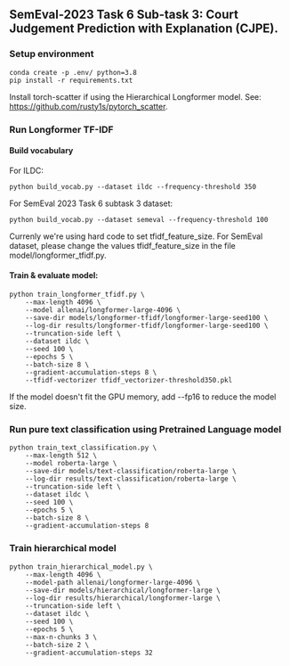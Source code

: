 ## SemEval-2023 Task 6 Sub-task 3: Court Judgement Prediction with Explanation (CJPE).

### Setup environment
```
conda create -p .env/ python=3.8
pip install -r requirements.txt
```

Install torch-scatter if using the Hierarchical Longformer model. See: https://github.com/rusty1s/pytorch_scatter.

### Run Longformer TF-IDF

#### Build vocabulary

For ILDC:
```
python build_vocab.py --dataset ildc --frequency-threshold 350
```

For SemEval 2023 Task 6 subtask 3 dataset:
```
python build_vocab.py --dataset semeval --frequency-threshold 100
```
Currenly we're using hard code to set tfidf_feature_size. For SemEval dataset, please change the values tfidf_feature_size in the file model/longformer_tfidf.py.


#### Train & evaluate model:
```
python train_longformer_tfidf.py \
    --max-length 4096 \
    --model allenai/longformer-large-4096 \
    --save-dir models/longformer-tfidf/longformer-large-seed100 \
    --log-dir results/longformer-tfidf/longformer-large-seed100 \
    --truncation-side left \
    --dataset ildc \
    --seed 100 \
    --epochs 5 \
    --batch-size 8 \
    --gradient-accumulation-steps 8 \
    --tfidf-vectorizer tfidf_vectorizer-threshold350.pkl
```
If the model doesn't fit the GPU memory, add --fp16 to reduce the model size.

### Run pure text classification using Pretrained Language model
```
python train_text_classification.py \
    --max-length 512 \
    --model roberta-large \
    --save-dir models/text-classification/roberta-large \
    --log-dir results/text-classification/roberta-large \
    --truncation-side left \
    --dataset ildc \
    --seed 100 \
    --epochs 5 \
    --batch-size 8 \
    --gradient-accumulation-steps 8
```

### Train hierarchical model
```
python train_hierarchical_model.py \
    --max-length 4096 \
    --model-path allenai/longformer-large-4096 \
    --save-dir models/hierarchical/longformer-large \
    --log-dir results/hierarchical/longformer-large \
    --truncation-side left \
    --dataset ildc \
    --seed 100 \
    --epochs 5 \
    --max-n-chunks 3 \
    --batch-size 2 \
    --gradient-accumulation-steps 32 
```
